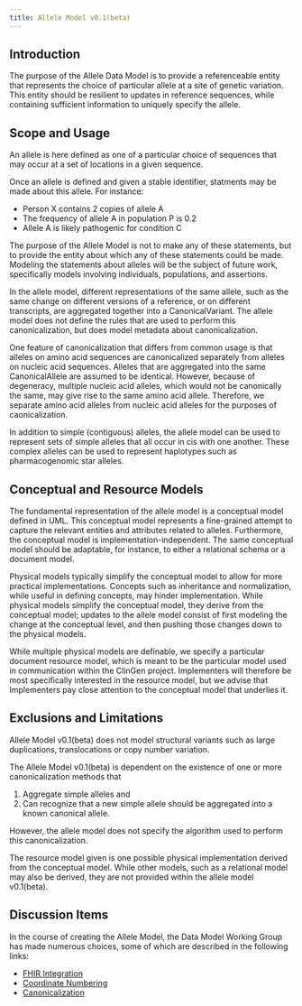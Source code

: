 ```yaml
---
title: Allele Model v0.1(beta)
---
```


Introduction
------------

The purpose of the Allele Data Model is to provide a referenceable entity that represents the choice of particular allele at a site of genetic variation.  This entity should be resilient to updates in reference sequences, while containing sufficient information to uniquely specify the allele.

Scope and Usage
---------------

An allele is here defined as one of a particular choice of sequences that may occur at a set of locations in a given sequence.   

Once an allele is defined and given a stable identifier, statments may be made about this allele.  For instance:

  * Person X contains 2 copies of allele A
  * The frequency of allele A in population P is 0.2
  * Allele A is likely pathogenic for condition C

The purpose of the Allele Model is not to make any of these statements, but to provide the entity about which any of these statements could be made.  Modeling the statements about alleles will be the subject of future work, specifically models involving individuals, populations, and assertions.

In the allele model, different representations of the same allele, such as the same change on different versions of a reference, or on different transcripts, are aggregated together into a CanonicalVariant.  The allele model does not define the rules that are used to perform this canonicalization, but does model metadata about canonicalization.

One feature of canonicalization that differs from common usage is that alleles on amino acid sequences are canonicalized separately from alleles on nucleic acid sequences.  Alleles that are aggregated into the same CanonicalAllele are assumed to be identical.  However, because of degeneracy, multiple nucleic acid alleles, which would not be canonically the same, may give rise to the same amino acid allele.  Therefore, we separate amino acid alleles from nucleic acid alleles for the purposes of caonicalization.

In addition to simple (contiguous) alleles, the allele model can be used to represent sets of simple alleles that all occur in cis with one another.  These complex alleles can be used to represent haplotypes such as pharmacogenomic star alleles.

Conceptual and Resource Models
------------------------------

The fundamental representation of the allele model is a conceptual model defined in UML.  This conceptual model represents a fine-grained attempt to capture the relevant entities and attributes related to alleles.  Furthermore, the conceptual model is implementation-independent.  The same conceptual model should be adaptable, for instance, to either a relational schema or a document model.

Physical models typically simplify the conceptual model to allow for more practical implementations.  Concepts such as inheritance and normalization, while useful in defining concepts, may hinder implementation.  While physical models simplify the conceptual model, they derive from the conceptual model; updates to the allele model consist of first modeling the change at the conceptual level, and then pushing those changes down to the physical models.

While multiple physical models are definable, we specify a particular document resource model, which is meant to be the particular model used in communication within the ClinGen project.  Implementers will therefore be most specifically interested in the resource model, but we advise that Implementers pay close attention to the conceptual model that underlies it.


Exclusions and Limitations
--------------------------

Allele Model v0.1(beta) does not model structural variants such as large duplications, translocations or copy number variation.


The Allele Model v0.1(beta) is dependent on the existence of one or more canonicalization methods that 

  1. Aggregate simple alleles and 
  2. Can recognize that a new simple allele should be aggregated into a known canonical allele.

However, the allele model does not specify the algorithm used to perform this canonicalization.

The resource model given is one possible physical implementation derived from the conceptual model.  While other models, such as a relational model may also be derived, they are not provided within the allele model v0.1(beta).


Discussion Items
----------------

In the course of creating the Allele Model, the Data Model Working Group has made numerous choices, some of which are described in the following links:

+ [FHIR Integration](fhir.html)
+ [Coordinate Numbering](coordinates.html)
+ [Canonicalization](canonicalization.html)


